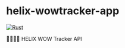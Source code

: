 # helix-wowtracker-app
[![Rust](https://github.com/slackmagic/helix-wowtracker-app/actions/workflows/rust.yml/badge.svg)](https://github.com/slackmagic/helix-wowtracker-app/actions/workflows/rust.yml)

🦀🌌🧙‍♂️ HELIX WOW Tracker API
